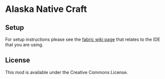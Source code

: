 # Alaska Native Craft

## Setup

For setup instructions please see the [fabric wiki page](https://fabricmc.net/wiki/tutorial:setup) that relates to the IDE that you are using.

## License

This mod is available under the Creative Commons License.